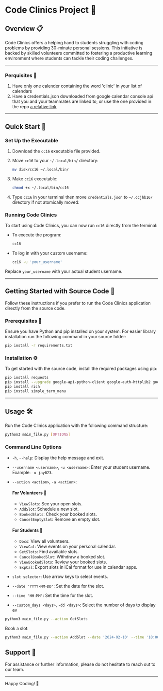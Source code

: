 # Code Clinics Project 🏥

## Overview 📋

Code Clinics offers a helping hand to students struggling with coding problems by providing 30-minute personal sessions. This initiative is backed by skilled volunteers committed to fostering a productive learning environment where students can tackle their coding challenges.

---

### Perquisites 🚩

1. Have only one calender containing the word 'clinic' in your list of calendars 
2. Have a credentials.json downloaded from google calendar console api that you and your teammates are linked to, or use the one provided in the repo [a relative link](/credentials.json)

---


## Quick Start 🚀

### Set Up the Executable

1. Download the `cc16` executable file provided.
2. Move `cc16` to your `~/.local/bin/` directory:

    ```bash
    mv disk/cc16 ~/.local/bin/
    ```

3. Make `cc16` executable:

    ```bash
    chmod +x ~/.local/bin/cc16
    ```
4. Type `cc16` in your terminal then move `credentials.json` to `~/.ccjhb16/` directory if not atomically moved:

### Running Code Clinics

To start using Code Clinics, you can now run `cc16` directly from the terminal:

- To execute the program:

    ```bash
    cc16
    ```

- To log in with your custom username:

    ```bash
    cc16 -u 'your_username'
    ```

Replace `your_username` with your actual student username.

---

## Getting Started with Source Code 🚀

Follow these instructions if you prefer to run the Code Clinics application directly from the source code.

### Prerequisites 🚩

Ensure you have Python and pip installed on your system. For easier library installation run the following command in your source folder:
  ```bash
  pip install -r requirements.txt
  ```

### Installation ⚙️

To get started with the source code, install the required packages using pip:

```bash
pip install requests
pip install --upgrade google-api-python-client google-auth-httplib2 google-auth-oauthlib
pip install rich
pip install simple_term_menu
```

---

## Usage 🛠️

Run the Code Clinics application with the following command structure:

```bash
python3 main_file.py [OPTIONS]
```

### Command Line Options

- `-h`, `--help`:
  Display the help message and exit.

- `--username <username>`, `-u <username>`:
  Enter your student username. Example: `-u jay023`.

- `--action <action>`, `-a <action>`:
  
  #### For Volunteers 🦸
  - `ViewSlots`: See your open slots.
  - `AddSlot`: Schedule a new slot.
  - `BookedSlots`: Check your booked slots.
  - `CancelEmptySlot`: Remove an empty slot.

  #### For Students 🙋
  - `Docs`: View all volunteers.
  - `ViewCal`: View events on your personal calendar.
  - `GetSlots`: Find available slots.
  - `CancelBookedSlot`: Withdraw a booked slot.
  - `ViewBookedSlots`: Review your booked slots.
  - `ExpCal`: Export slots in iCal format for use in calendar apps.

- `slot selector`:
  Use arrow keys to select events.

- `--date 'YYYY-MM-DD'`:
  Set the date for the slot.

- `--time 'HH:MM'`:
  Set the time for the slot.

- `--custom_days <days>`, `-dd <days>`:
  Select the number of days to display ev
```bash
python3 main_file.py --action GetSlots
```

Book a slot:

```bash
python3 main_file.py --action AddSlot --date '2024-02-10' --time '10:00'
```


## Support 🙌

For assistance or further information, please do not hesitate to reach out to our team.

---

Happy Coding! 🎉
